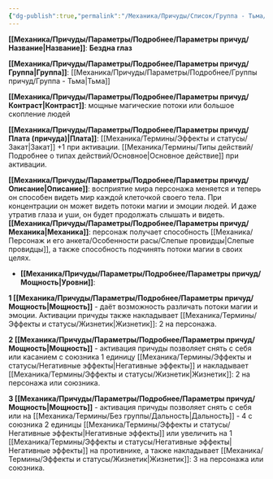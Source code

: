 ```yaml
---
{"dg-publish":true,"permalink":"/Механика/Причуды/Список/Группа - Тьма/Бездна глаз/","noteIcon":"","created":"2025-09-07T13:19:20.221+03:00","updated":"2025-09-11T14:07:35.302+03:00"}
---
```




**[[Механика/Причуды/Параметры/Подробнее/Параметры причуд/Название\|Название]]**: **Бездна глаз**

**[[Механика/Причуды/Параметры/Подробнее/Параметры причуд/Группа\|Группа]]**: [[Механика/Причуды/Параметры/Подробнее/Группы причуд/Группа - Тьма\|Тьма]] 

**[[Механика/Причуды/Параметры/Подробнее/Параметры причуд/Контраст\|Контраст]]**: мощные магические потоки или большое скопление людей

**[[Механика/Причуды/Параметры/Подробнее/Параметры причуд/Плата (причуда)\|Плата]]**: [[Механика/Термины/Эффекты и статусы/Закат\|Закат]] +1 при активации. [[Механика/Термины/Типы действий/Подробнее о типах действий/Основное\|Основное действие]] при активации.

**[[Механика/Причуды/Параметры/Подробнее/Параметры причуд/Описание\|Описание]]**: восприятие мира персонажа меняется и теперь он способен видеть мир каждой клеточкой своего тела. При концентрации он может видеть потоки магии и эмоции людей. И даже утратив глаза и уши, он будет продолжать слышать и видеть.
**[[Механика/Причуды/Параметры/Подробнее/Параметры причуд/Механика\|Механика]]**: персонаж получает способность [[Механика/Персонаж и его анкета/Особенности расы/Слепые провидцы\|Слепые провидцы]], а также способность подчинять потоки магии в своих целях. 


- **[[Механика/Причуды/Параметры/Подробнее/Параметры причуд/Мощность\|Уровни]]**:

**1 [[Механика/Причуды/Параметры/Подробнее/Параметры причуд/Мощность\|Мощность]]** - даёт возможность различать потоки магии и эмоции. Активации причуды также накладывает [[Механика/Термины/Эффекты и статусы/Жизнетик\|Жизнетик]]: 2 на персонажа. 

**2 [[Механика/Причуды/Параметры/Подробнее/Параметры причуд/Мощность\|Мощность]]** - активация причуды позволяет снять с себя или касанием с союзника 1 единицу [[Механика/Термины/Эффекты и статусы/Негативные эффекты\|Негативные эффекты]] и накладывает [[Механика/Термины/Эффекты и статусы/Жизнетик\|Жизнетик]]: 2 на персонажа или союзника.

**3 [[Механика/Причуды/Параметры/Подробнее/Параметры причуд/Мощность\|Мощность]]** - активация причуды позволяет снять с себя или на [[Механика/Термины/Без группы/Дальность\|Дальность]] - 4 с союзника 2 единицы [[Механика/Термины/Эффекты и статусы/Негативные эффекты\|Негативные эффекты]] или увеличить на 1 [[Механика/Термины/Эффекты и статусы/Негативные эффекты\|Негативные эффекты]] на противнике, а также накладывает [[Механика/Термины/Эффекты и статусы/Жизнетик\|Жизнетик]]: 3 на персонажа или союзника.